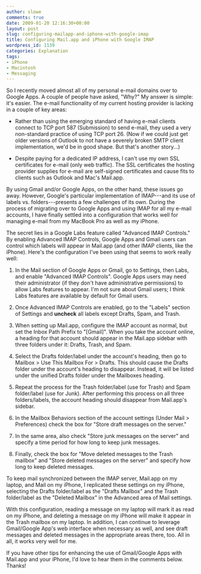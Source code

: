 ```yaml
---
author: slowe
comments: true
date: 2009-01-20 12:16:30+00:00
layout: post
slug: configuring-mailapp-and-iphone-with-google-imap
title: Configuring Mail.app and iPhone with Google IMAP
wordpress_id: 1139
categories: Explanation
tags:
- iPhone
- Macintosh
- Messaging
---
```


So I recently moved almost all of my personal e-mail domains over to Google Apps. A couple of people have asked, "Why?" My answer is simple: it's easier. The e-mail functionality of my current hosting provider is lacking in a couple of key areas:

* Rather than using the emerging standard of having e-mail clients connect to TCP port 587 (Submission) to send e-mail, they used a very non-standard practice of using TCP port 26. (Now if we could just get older versions of Outlook to not have a severely broken SMTP client implementation, we'd be in good shape. But that's another story...)

* Despite paying for a dedicated IP address, I can't use my own SSL certificates for e-mail (only web traffic). The SSL certificates the hosting provider supplies for e-mail are self-signed certificates and cause fits to clients such as Outlook and Mac's Mail.app.

By using Gmail and/or Google Apps, on the other hand, these issues go away. However, Google's particular implementation of IMAP---and its use of labels vs. folders---presents a few challenges of its own. During the process of migrating over to Google Apps and using IMAP for all my e-mail accounts, I have finally settled into a configuration that works well for managing e-mail from my MacBook Pro as well as my iPhone.

The secret lies in a Google Labs feature called "Advanced IMAP Controls." By enabling Advanced IMAP Controls, Google Apps and Gmail users can control which labels will appear in Mail.app (and other IMAP clients, like the iPhone). Here's the configuration I've been using that seems to work really well:

1. In the Mail section of Google Apps or Gmail, go to Settings, then Labs, and enable "Advanced IMAP Controls". Google Apps users may need their administrator (if they don't have administrative permissions) to allow Labs features to appear. I'm not sure about Gmail users; I think Labs features are available by default for Gmail users.

2. Once Advanced IMAP Controls are enabled, go to the "Labels" section of Settings and **uncheck** all labels except Drafts, Spam, and Trash.

3. When setting up Mail.app, configure the IMAP account as normal, but set the Inbox Path Prefix to "[Gmail]". When you take the account online, a heading for that account should appear in the Mail.app sidebar with three folders under it: Drafts, Trash, and Spam.

4. Select the Drafts folder/label under the account's heading, then go to Mailbox > Use This Mailbox For > Drafts. This should cause the Drafts folder under the account's heading to disappear. Instead, it will be listed under the unified Drafts folder under the Mailboxes heading.

5. Repeat the process for the Trash folder/label (use for Trash) and Spam folder/label (use for Junk). After performing this process on all three folders/labels, the account heading should disappear from Mail.app's sidebar.

6. In the Mailbox Behaviors section of the account settings (Under Mail > Preferences) check the box for "Store draft messages on the server."

7. In the same area, also check "Store junk messages on the server" and specify a time period for how long to keep junk messages.

8. Finally, check the box for "Move deleted messages to the Trash mailbox" and "Store deleted messages on the server" and specify how long to keep deleted messages.

To keep mail synchronized between the IMAP server, Mail.app on my laptop, and Mail on my iPhone, I replicated these settings on my iPhone, selecting the Drafts folder/label as the "Drafts Mailbox" and the Trash folder/label as the "Deleted Mailbox" in the Advanced area of Mail settings.

With this configuration, reading a message on my laptop will mark it as read on my iPhone, and deleting a message on my iPhone will make it appear in the Trash mailbox on my laptop. In addition, I can continue to leverage Gmail/Google App's web interface when necessary as well, and see draft messages and deleted messages in the appropriate areas there, too. All in all, it works very well for me.

If you have other tips for enhancing the use of Gmail/Google Apps with Mail.app and your iPhone, I'd love to hear them in the comments below. Thanks!
